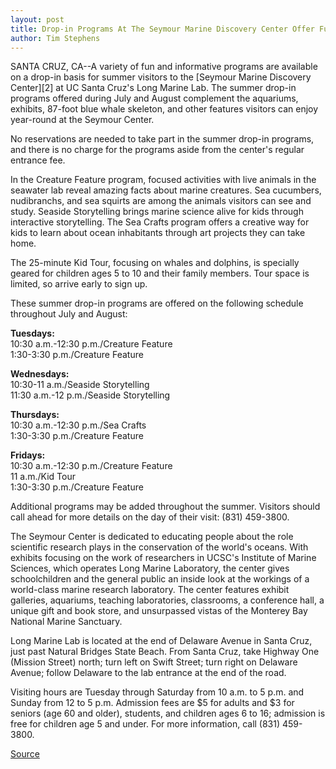 ```yaml
---
layout: post
title: Drop-in Programs At The Seymour Marine Discovery Center Offer Fun And Informative Activities For Kids And Families
author: Tim Stephens
---
```


SANTA CRUZ, CA--A variety of fun and informative programs are available on a drop-in basis for summer visitors to the [Seymour Marine Discovery Center][2] at UC Santa Cruz's Long Marine Lab. The summer drop-in programs offered during July and August complement the aquariums, exhibits, 87-foot blue whale skeleton, and other features visitors can enjoy year-round at the Seymour Center.

No reservations are needed to take part in the summer drop-in programs, and there is no charge for the programs aside from the center's regular entrance fee.

In the Creature Feature program, focused activities with live animals in the seawater lab reveal amazing facts about marine creatures. Sea cucumbers, nudibranchs, and sea squirts are among the animals visitors can see and study. Seaside Storytelling brings marine science alive for kids through interactive storytelling. The Sea Crafts program offers a creative way for kids to learn about ocean inhabitants through art projects they can take home.

The 25-minute Kid Tour, focusing on whales and dolphins, is specially geared for children ages 5 to 10 and their family members. Tour space is limited, so arrive early to sign up.

These summer drop-in programs are offered on the following schedule throughout July and August:

**Tuesdays:**  
10:30 a.m.-12:30 p.m./Creature Feature  
1:30-3:30 p.m./Creature Feature

**Wednesdays:**  
10:30-11 a.m./Seaside Storytelling  
11:30 a.m.-12 p.m./Seaside Storytelling

**Thursdays:**  
10:30 a.m.-12:30 p.m./Sea Crafts  
1:30-3:30 p.m./Creature Feature

**Fridays:**  
10:30 a.m.-12:30 p.m./Creature Feature  
11 a.m./Kid Tour  
1:30-3:30 p.m./Creature Feature

Additional programs may be added throughout the summer. Visitors should call ahead for more details on the day of their visit: (831) 459-3800.

The Seymour Center is dedicated to educating people about the role scientific research plays in the conservation of the world's oceans. With exhibits focusing on the work of researchers in UCSC's Institute of Marine Sciences, which operates Long Marine Laboratory, the center gives schoolchildren and the general public an inside look at the workings of a world-class marine research laboratory. The center features exhibit galleries, aquariums, teaching laboratories, classrooms, a conference hall, a unique gift and book store, and unsurpassed vistas of the Monterey Bay National Marine Sanctuary.

Long Marine Lab is located at the end of Delaware Avenue in Santa Cruz, just past Natural Bridges State Beach. From Santa Cruz, take Highway One (Mission Street) north; turn left on Swift Street; turn right on Delaware Avenue; follow Delaware to the lab entrance at the end of the road.

Visiting hours are Tuesday through Saturday from 10 a.m. to 5 p.m. and Sunday from 12 to 5 p.m. Admission fees are $5 for adults and $3 for seniors (age 60 and older), students, and children ages 6 to 16; admission is free for children age 5 and under. For more information, call (831) 459-3800.  

[Source](http://www1.ucsc.edu/news_events/press_releases/archive/00-01/07-00/summer_programs.htm "Permalink to Summer programs at Seymour Marine Discovery Center")
